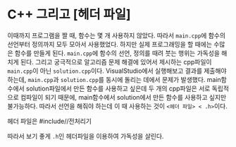 # C++ 그리고 [헤더 파일]

이때까지 프로그램을 짤 때, 함수는 몇 개 사용하지 않았다. 따라서 `main.cpp`에 함수의 선언부터 정의까지 모두 모아서 사용했었다. 하지만 실제 프로그래밍을 할 때에는 수많은 함수를 만들게 된다. `main.cpp`에 함수의 선언, 정의를 때려 붓는 행위는 가독성을 해치게 된다. 그리고 궁극적으로 알고리즘 문제 해결에 있어서 제시하는 cpp파일이 `main.cpp`이 아닌 `solution.cpp`이다. VisualStudio에서 실행해보고 결과를 제출해야 하는데, `main.cpp`과 `solution.cpp`를 동시에 돌리는 데에서 문제가 발생했다. main함수에서 solution파일에서 만든 함수를 사용하고 싶은데 두 개의 cpp파일은 서로 독립적으로 컴파일이 되기 때문에, main함수에서 solution에서 만든 함수를 사용하고 싶지만 불가능하다. 따라서 선언을 해줘야 하는데 이 때 사용하는 것이 `<헤더 파일> < .h>`이다.

헤더 파일은 #include//전처리기



따라서 보기 좋게 `.h`인 헤더파일을 이용하여 가독성을 살린다.
